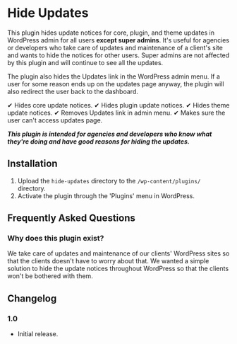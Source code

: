 # Hide Updates

This plugin hides update notices for core, plugin, and theme updates in WordPress admin for all users **except super admins**. It's useful for agencies or developers who take care of updates and maintenance of a client's site and wants to hide the notices for other users. Super admins are not affected by this plugin and will continue to see all the updates.

The plugin also hides the Updates link in the WordPress admin menu. If a user for some reason ends up on the updates page anyway, the plugin will also redirect the user back to the dashboard. 

✔ Hides core update notices.
✔ Hides plugin update notices. 
✔ Hides theme update notices. 
✔ Removes Updates link in admin menu.
✔ Makes sure the user can't access updates page.

___This plugin is intended for agencies and developers who know what they're doing and have good reasons for hiding the updates.___

## Installation

1. Upload the `hide-updates` directory to the `/wp-content/plugins/` directory.
2. Activate the plugin through the 'Plugins' menu in WordPress.

## Frequently Asked Questions

### Why does this plugin exist?

We take care of updates and maintenance of our clients' WordPress sites so that the clients doesn't have to worry about that. We wanted a simple solution to hide the update notices throughout WordPress so that the clients won't be bothered with them.

## Changelog

### 1.0

* Initial release.